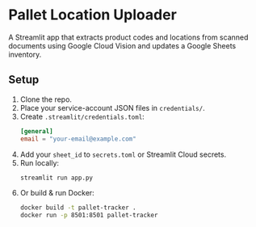 # Pallet Location Uploader

A Streamlit app that extracts product codes and locations from scanned documents using Google Cloud Vision and updates a Google Sheets inventory.

## Setup
1. Clone the repo.
2. Place your service-account JSON files in `credentials/`.
3. Create `.streamlit/credentials.toml`:
   ```toml
   [general]
   email = "your-email@example.com"
   ```
4. Add your `sheet_id` to `secrets.toml` or Streamlit Cloud secrets.
5. Run locally:
   ```bash
   streamlit run app.py
   ```
6. Or build & run Docker:
   ```bash
   docker build -t pallet-tracker .
   docker run -p 8501:8501 pallet-tracker
   ```
